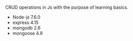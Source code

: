 CRUD operations in Js with the purpose of learning basics.
- Node-js 7.6.0
- express 4.15
- mongodb 2.6
- mongoose 4.9
